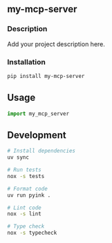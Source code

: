 ## my-mcp-server

### Description

Add your project description here.

### Installation

```bash
pip install my-mcp-server
```

## Usage

```python
import my_mcp_server
```

## Development

```bash
# Install dependencies
uv sync

# Run tests
nox -s tests

# Format code
uv run pyink .

# Lint code
nox -s lint

# Type check
nox -s typecheck
```
